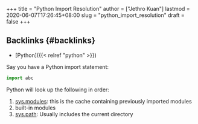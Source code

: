 +++
title = "Python Import Resolution"
author = ["Jethro Kuan"]
lastmod = 2020-06-07T17:26:45+08:00
slug = "python_import_resolution"
draft = false
+++

## Backlinks {#backlinks}

- [Python]({{< relref "python" >}})

Say you have a Python import statement:

```python
import abc
```

Python will look up the following in order:

1.  [sys.modules](https://docs.python.org/3/library/sys.html#sys.modules): this is the cache containing previously imported modules
2.  built-in modules
3.  [sys.path](https://docs.python.org/3/library/sys.html#sys.path): Usually includes the current directory
